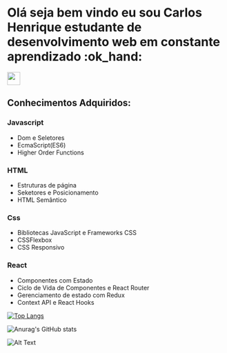 <h1>Olá seja bem vindo eu sou Carlos Henrique estudante de desenvolvimento web em constante aprendizado :ok_hand:</h1>

<a href="https://www.linkedin.com/in/carlos-scalambrine" rel="some text"><img width="30px" src="https://ideaconsultoriaeassessoria.files.wordpress.com/2011/11/linkedin1.png" alt="" /></a>

<h2>Conhecimentos Adquiridos:</h2>
<b><h3>Javascript</h3></b>
<ul>
  <li>Dom e Seletores</li>
  <li>EcmaScript(ES6)</li>
  <li>Higher Order Functions</li>
</ul>
<b><h3>HTML</h3></b>
<ul>
  <li>Estruturas de página</li>
  <li>Seketores e Posicionamento</li>
  <li>HTML Semântico</li>
</ul>
<b><h3>Css</h3></b>
<ul>
  <li>Bibliotecas JavaScript e Frameworks CSS</li>
  <li>CSSFlexbox</li>
  <li>CSS Responsivo</li>
</ul>
<b><h3>React</h3></b>
<ul>
  <li>Componentes com Estado</li>
  <li>Ciclo de Vida de Componentes e React Router</li>
  <li>Gerenciamento de estado com Redux</li>
  <li>Context API e React Hooks</li>
</ul>

[![Top Langs](https://github-readme-stats.vercel.app/api/top-langs/?username=scalambrinesouza&layout=compact)](https://github.com/anuraghazra/github-readme-stats)

![Anurag's GitHub stats](https://github-readme-stats.vercel.app/api?username=scalambrinesouza&show_icons=true&theme=merko)

![Alt Text](https://media.giphy.com/media/xT9IgzoKnwFNmISR8I/giphy.gif)



